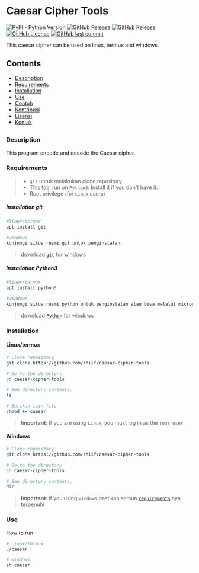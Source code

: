 <!-- Links -->
[bmac]: https://buymeacoffee.com/zh11f
[trakteer]: https://trakteer.id/zh11f

# Caesar Cipher Tools
![PyPI - Python Version](https://img.shields.io/pypi/pyversions/3?style=for-the-badge&logo=python&logoColor=%23e5e500&labelColor=%231f1f1f&color=%23306998
)
[![GitHub Release](https://img.shields.io/github/v/release/zhiif/caesar-cipher-tools?style=for-the-badge&logo=linux&logoColor=white&labelColor=%231f1f1f&color=%23ffcc33)
](https://github.com/zhiif/caesar-cipher-tools/releases)
[![GitHub Release](https://custom-icon-badges.demolab.com/github/v/release/zhiif/caesar-cipher-tools?filter=v1.0.0-exe-beta&style=for-the-badge&logo=icons8-windows-11&logoColor=white&label=Pre-release&labelColor=%231f1f1f&color=%23004fe1)](https://github.com/zhiif/caesar-cipher-tools/releases/tag/v1.0.0-exe-beta)
[![GitHub License](https://custom-icon-badges.demolab.com/github/license/zhiif/caesar-cipher-tools?style=for-the-badge&logo=law&logoColor=white&labelColor=%231f1f1f&color=khaki)](https://github.com/zhiif/caesar-cipher-tools?tab=GPL-3.0-1-ov-file)
[![GitHub last commit](https://custom-icon-badges.demolab.com/github/last-commit/zhiif/caesar-cipher-tools?style=for-the-badge&logo=git-commit&labelColor=%231f1f1f&color=%23ff1100)](https://github.com/zhiif/caesar-cipher-tools/commits/)

This caesar cipher can be used on linux, termux and windows.

## Contents
- [Description](#description)
- [Requirements](#requirements)
- [Installation](#installation)
- [Use](#use)
- [Contoh](#contoh)
- [Kontribusi](#kontribusi)
- [Lisensi](#lisensi)
- [Kontak](#kontak)
##

### Description
This program encode and decode the Caesar cipher.

### Requirements
> - `git` untuk melakukan clone repository 
> - This tool run on `Python3`. Install it if you don't have it.
> - Root privilege (for `Linux` users)
##### Installation git
```bash
#linux/termux
apt install git

#windows
kunjungi situs resmi git untuk penginstalan.
```
> download [`git`](https://git-scm.com/download/win) for windows

##### Installation Python3
```bash
#linux/termux
apt install python3

#windows
kunjungi situs resmi python untuk penginstalan atau bisa melalui microsoft store
```
> download [`Python`](https://www.python.org/downloads/windows/) for windows

### Installation
#### Linux/termux
```bash
# Clone repository
git clone https://github.com/zhiif/caesar-cipher-tools

# Go to the directory.
cd caesar-cipher-tools

# See directory contents.
ls

# Berikan izin file
chmod +x caesar
```
> **Important**: If you are using ```Linux```, you must log in as the `root user`.
#### Windows
```bash
# Clone repository
git clone https://github.com/zhiif/caesar-cipher-tools

# Go to the directory.
cd caesar-cipher-tools

# See directory contents.
dir
```
> **Important**: if you using ```windows``` pastikan semua [`requirements`](#requirements) nya terpenuhi
### Use
How to run
```bash
# Linux/termux
./caesar

# windows
sh caesar
```
